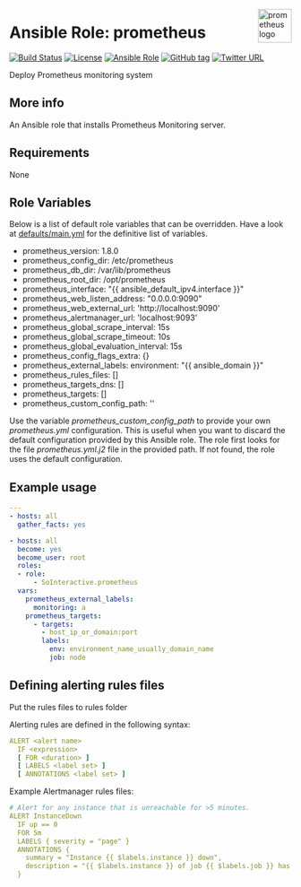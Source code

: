 <p><img src="https://cdn.worldvectorlogo.com/logos/prometheus.svg" alt="prometheus logo" title="prometheus" align="right" height="60" /></p>

Ansible Role: prometheus
========================

[![Build Status](https://travis-ci.org/SoInteractive/ansible-prometheus.svg?branch=master)](https://travis-ci.org/SoInteractive/ansible-prometheus) [![License](https://img.shields.io/badge/license-MIT%20License-brightgreen.svg)](https://opensource.org/licenses/MIT) [![Ansible Role](https://img.shields.io/badge/ansible%20role-SoInteractive.prometheus-blue.svg)](https://galaxy.ansible.com/SoInteractive/prometheus/) [![GitHub tag](https://img.shields.io/github/tag/sointeractive/ansible-prometheus.svg)](https://github.com/SoInteractive/ansible-prometheus/tags) [![Twitter URL](https://img.shields.io/twitter/follow/sointeractive.svg?style=social&label=Follow%20%40SoInteractive)](https://twitter.com/sointeractive)

Deploy Prometheus monitoring system

More info
---------

An Ansible role that installs Prometheus Monitoring server.

Requirements
------------

None

Role Variables
--------------
Below is a list of default role variables that can be overridden. Have a look at [defaults/main.yml](defaults/main.yml) for the definitive list of variables.

* prometheus_version: 1.8.0
* prometheus_config_dir: /etc/prometheus
* prometheus_db_dir: /var/lib/prometheus
* prometheus_root_dir: /opt/prometheus
* prometheus_interface: "{{ ansible_default_ipv4.interface }}"
* prometheus_web_listen_address: "0.0.0.0:9090"
* prometheus_web_external_url: 'http://localhost:9090'
* prometheus_alertmanager_url: 'localhost:9093'
* prometheus_global_scrape_interval: 15s
* prometheus_global_scrape_timeout: 10s
* prometheus_global_evaluation_interval: 15s
* prometheus_config_flags_extra: {}
* prometheus_external_labels:
  environment: "{{ ansible_domain }}"
* prometheus_rules_files: []
* prometheus_targets_dns: []
* prometheus_targets: []
* prometheus_custom_config_path: ''

Use the variable *prometheus_custom_config_path* to provide your own *prometheus.yml* configuration. This is useful when you want to discard the default configuration provided by this Ansible role. The role first looks for the file *prometheus.yml.j2* file in the provided path. If not found, the role uses the default configuration.

Example usage
-------------

```yaml
---
- hosts: all
  gather_facts: yes

- hosts: all
  become: yes
  become_user: root
  roles:
  - role:
      - SoInteractive.prometheus
  vars:
    prometheus_external_labels:
      monitoring: a
    prometheus_targets:
      - targets:
        - host_ip_or_domain:port
        labels:
          env: environment_name_usually_domain_name
          job: node
```

Defining alerting rules files
-----------------------------

Put the rules files to rules folder

Alerting rules are defined in the following syntax:
```yaml
ALERT <alert name>
  IF <expression>
  [ FOR <duration> ]
  [ LABELS <label set> ]
  [ ANNOTATIONS <label set> ]
```
Example Alertmanager rules files:
```yaml
# Alert for any instance that is unreachable for >5 minutes.
ALERT InstanceDown
  IF up == 0
  FOR 5m
  LABELS { severity = "page" }
  ANNOTATIONS {
    summary = "Instance {{ $labels.instance }} down",
    description = "{{ $labels.instance }} of job {{ $labels.job }} has been down for more than 5 minutes.",
  }
```
